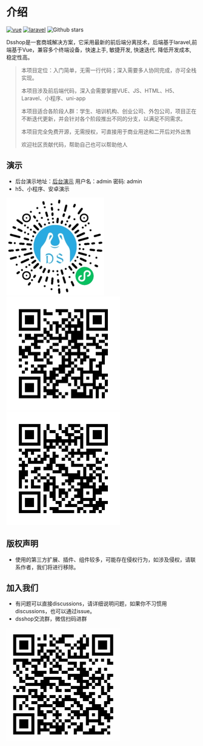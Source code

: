 # 介绍
[![vue](https://img.shields.io/badge/vue-2.6.10-brightgreen.svg "vue")](https://github.com/vuejs/vue "vue") [![laravel](https://img.shields.io/badge/laravel-7.30.4-brightgreen.svg "laravel")](https://github.com/laravel/laravel "laravel") ![Github stars](https://img.shields.io/github/stars/dspurl/dsshop.svg)

Dsshop是一套商城解决方案，它采用最新的前后端分离技术，后端基于laravel,前端基于Vue，兼容多个终端设备，快速上手, 敏捷开发, 快速迭代. 降低开发成本, 稳定性高。
> 本项目定位：入门简单，无需一行代码；深入需要多人协同完成，亦可全栈实现。
> 
> 本项目涉及前后端代码，深入会需要掌握VUE、JS、HTML、H5、Laravel、小程序、uni-app
> 
> 本项目适合各阶段人群：学生、培训机构、创业公司、外包公司，项目正在不断迭代更新，并会针对各个阶段推出不同的分支，以满足不同需求。
>
> 本项目完全免费开源，无需授权，可直接用于商业用途和二开后对外出售
> 
> 欢迎社区贡献代码，帮助自己也可以帮助他人

## 演示
- 后台演示地址：[后台演示](http://dsshop.dswjcms.com/admin "后台演示") 用户名：admin 密码: admin
- h5、小程序、安卓演示

![](/image/gh_e79e7cd855e7_258.jpg)
![](/image/13.png)
![](/image/1618405140569.png)

## 版权声明
- 使用的第三方扩展、插件、组件较多，可能存在侵权行为，如涉及侵权，请联系作者，我们将进行移除。
## 加入我们
- 有问题可以直接discussions，请详细说明问题，如果你不习惯用discussions，也可以通过issue。
- dsshop交流群，微信扫码进群

![](/image/12.png)